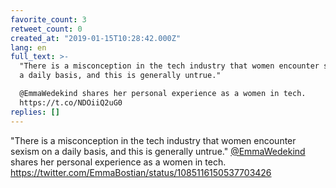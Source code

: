 ```yaml
---
favorite_count: 3
retweet_count: 0
created_at: "2019-01-15T10:28:42.000Z"
lang: en
full_text: >-
  "There is a misconception in the tech industry that women encounter sexism on
  a daily basis, and this is generally untrue."

  @EmmaWedekind shares her personal experience as a women in tech.
  https://t.co/NDOiiQ2uG0
replies: []
---
```


"There is a misconception in the tech industry that women encounter sexism on a
daily basis, and this is generally untrue."
[@EmmaWedekind](https://twitter.com/EmmaWedekind) shares her personal experience
as a women in tech. <https://twitter.com/EmmaBostian/status/1085116150537703426>
